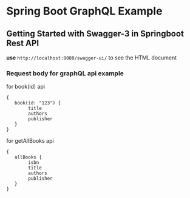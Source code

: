 # Spring Boot GraphQL Example
 

## Getting Started with Swagger-3 in Springboot Rest API

**use** ```http://localhost:8080/swagger-ui/``` to see the HTML document

### Request body for graphQL api example

for book(id) api
```
{
   book(id: "123") {
        title
        authors
        publisher
   }
}
```
for getAllBooks api
```
{
   allBooks {
        isbn
        title
        authors
        publisher
   }
}
```
